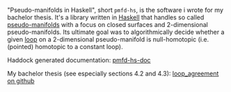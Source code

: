 "Pseudo-manifolds in Haskell", short `pmfd-hs`, is the software i wrote
for my bachelor thesis. It's a library written in [Haskell](https://www.haskell.org/) that
handles so called [pseudo-manifolds](http://en.wikipedia.org/wiki/Pseudomanifold) with a focus on closed surfaces
and 2-dimensional pseudo-manifolds. Its ultimate goal was to algorithmically
decide whether a given [loop](http://mathworld.wolfram.com/FundamentalGroup.html) on a 2-dimensional pseudo-manifold
is null-homotopic (i.e. (pointed) homotopic to a constant loop).

Haddock generated documentation: [pmfd-hs-doc](http://homepages.uni-r.de/~prj05723/_ba/pmfd-hs-doc/)

My bachelor thesis (see especially sections 4.2 and 4.3): [loop_agreement on github](https://github.com/J0J0/loop_agreement)
